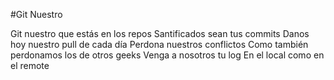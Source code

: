 ﻿#Git Nuestro

Git nuestro que estás en los repos
Santificados sean tus commits
Danos hoy nuestro pull de cada día
Perdona nuestros conflictos
Como también perdonamos los de otros geeks
Venga a nosotros tu log
En el local como en el remote
